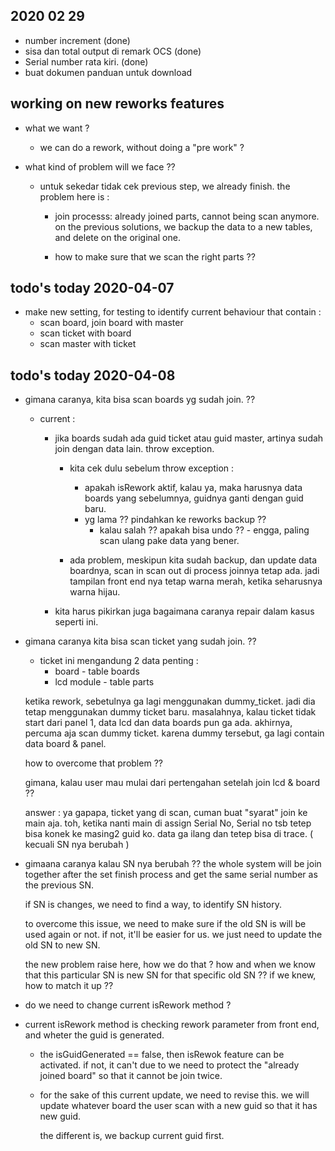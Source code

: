 ## 2020 02 29

- number increment (done)
- sisa dan total output di remark OCS (done)
- Serial number rata kiri. (done)
- buat dokumen panduan untuk download

## working on new reworks features

- what we want ?
  - we can do a rework, without doing a "pre work" ?
- what kind of problem will we face ??

  - untuk sekedar tidak cek previous step, we already finish. the problem here is :

    - join processs: already joined parts, cannot being scan anymore.
      on the previous solutions, we backup the data to a new tables, and delete on the original one.

    - how to make sure that we scan the right parts ??

## todo's today 2020-04-07

- make new setting, for testing to identify current behaviour that contain :
  - scan board, join board with master
  - scan ticket with board
  - scan master with ticket

## todo's today 2020-04-08

- gimana caranya, kita bisa scan boards yg sudah join. ??

  - current :

    - jika boards sudah ada guid ticket atau guid master, artinya sudah join dengan data lain. throw exception.

      - kita cek dulu sebelum throw exception :

        - apakah isRework aktif, kalau ya, maka harusnya data boards yang sebelumnya, guidnya ganti dengan guid baru.
        - yg lama ?? pindahkan ke reworks backup ??
          - kalau salah ?? apakah bisa undo ?? - engga, paling scan ulang pake data yang bener.

      - ada problem, meskipun kita sudah backup, dan update data boardnya, scan in scan out di process joinnya tetap ada.
        jadi tampilan front end nya tetap warna merah, ketika seharusnya warna hijau.

    - kita harus pikirkan juga bagaimana caranya repair dalam kasus seperti ini.

* gimana caranya kita bisa scan ticket yang sudah join. ??

  - ticket ini mengandung 2 data penting :
    - board - table boards
    - lcd module - table parts

  ketika rework, sebetulnya ga lagi menggunakan dummy_ticket.
  jadi dia tetap menggunakan dummy ticket baru.
  masalahnya, kalau ticket tidak start dari panel 1, data lcd dan data boards pun ga ada.
  akhirnya, percuma aja scan dummy ticket. karena dummy tersebut, ga lagi contain data board & panel.

  how to overcome that problem ??

  gimana, kalau user mau mulai dari pertengahan setelah join lcd & board ??

  answer : ya gapapa, ticket yang di scan, cuman buat "syarat" join ke main aja. toh, ketika nanti main di assign Serial No,
  Serial no tsb tetep bisa konek ke masing2 guid ko. data ga ilang dan tetep bisa di trace. ( kecuali SN nya berubah )

* gimaana caranya kalau SN nya berubah ??
  the whole system will be join together after the set finish process and get the same serial number as the previous SN.

  if SN is changes, we need to find a way, to identify SN history.

  to overcome this issue, we need to make sure if the old SN is will be used again or not.
  if not, it'll be easier for us. we just need to update the old SN to new SN.

  the new problem raise here, how we do that ? how and when we know that this particular SN is new SN for that specific old SN ??
  if we knew, how to match it up ??

- do we need to change current isRework method ?

* current isRework method is checking rework parameter from front end, and wheter the guid is generated.

  - the isGuidGenerated == false, then isRewok feature can be activated.
    if not, it can't due to we need to protect the "already joined board" so that it cannot be join twice.

  - for the sake of this current update, we need to revise this. we will update whatever board the user scan with a new guid
    so that it has new guid.

    the different is, we backup current guid first.

